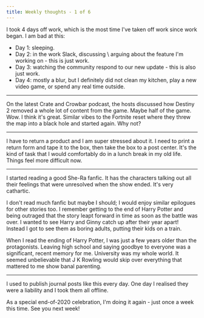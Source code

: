 ```yaml
---
title: Weekly thoughts - 1 of 6
---
```


I took 4 days off work, which is the most time I've taken off work since work began. I am bad at this:

* Day 1: sleeping.
* Day 2: in the work Slack, discussing \ arguing about the feature I'm working on - this is just work.
* Day 3: watching the community respond to our new update - this is also just work.
* Day 4: mostly a blur, but I definitely did not clean my kitchen, play a new video game, or spend any real time outside.

* * *

On the latest Crate and Crowbar podcast, the hosts discussed how Destiny 2 removed a whole lot of content from the game. Maybe half of the game. Wow. I think it's great. Similar vibes to the Fortnite reset where they threw the map into a black hole and started again. Why not?

* * *

I have to return a product and I am super stressed about it. I need to print a return form and tape it to the box, then take the box to a post center. It's the kind of task that I would comfortably do in a lunch break in my old life. Things feel more difficult now.

* * *

I started reading a good She-Ra fanfic. It has the characters talking out all their feelings that were unresolved when the show ended. It's very cathartic.

I don't read much fanfic but maybe I should; I would enjoy similar epilogues for other stories too. I remember getting to the end of Harry Potter and being outraged that the story leapt forward in time as soon as the battle was over. I wanted to see Harry and Ginny catch up after their year apart! Instead I got to see them as boring adults, putting their kids on a train.

When I read the ending of Harry Potter, I was just a few years older than the protagonists. Leaving high school and saying goodbye to everyone was a significant, recent memory for me. University was my whole world. It seemed unbelievable that J K Rowling would skip over everything that mattered to me show banal parenting.

* * *

I used to publish journal posts like this every day. One day I realised they were a liability and I took them all offline.

As a special end-of-2020 celebration, I'm doing it again - just once a week this time. See you next week!
